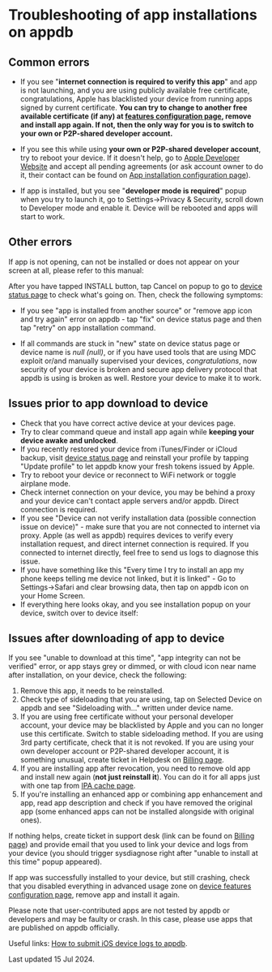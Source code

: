 # Troubleshooting of app installations on appdb

## Common errors
- If you see "**internet connection is required to verify this app**" and app is not launching, and you are using publicly available free certificate, congratulations, Apple has blacklisted your device from running apps signed by current certificate. **You can try to change to another free available certificate (if any) at [features configuration page](https://appdb.to/my/configure), remove and install app again. If not, then the only way for you is to switch to your own or P2P-shared developer account.**

- If you see this while using **your own or P2P-shared developer account**, try to reboot your device. If it doesn't help, go to [Apple Developer Website](https://developer.apple.com/account/) and accept all pending agreements (or ask account owner to do it, their contact can be found on [App installation configuration page](https://appdb.to/my/apple)).

- If app is installed, but you see "**developer mode is required**" popup when you try to launch it, go to Settings->Privacy & Security, scroll down to Developer mode and enable it. Device will be rebooted and apps will start to work.

## Other errors

If app is not opening, can not be installed or does not appear on your screen at all, please refer to this manual:

After you have tapped INSTALL button, tap Cancel on popup to go to [device status page](https://appdb.to/my/status) to check what's going on. Then, check the following symptoms:

- If you see "app is installed from another source" or "remove app icon and try again" error on appdb - tap "fix" on device status page and then tap "retry" on app installation command.

- If all commands are stuck in "new" state on device status page or device name is *null (null)*, or if you have used tools that are using MDC exploit or/and manually supervised your devices, *congratulations*, now security of your device is broken and secure app delivery protocol that appdb is using is broken as well. Restore your device to make it to work.

## Issues prior to app download to device
- Check that you have correct active device at your devices page.
- Try to clear command queue and install app again while **keeping your device awake and unlocked**.
- If you recently restored your device from iTunes/Finder or iCloud backup, visit [device status page](https://appdb.to/my/status) and reinstall your profile by tapping "Update profile" to let appdb know your fresh tokens issued by Apple.
- Try to reboot your device or reconnect to WiFi network or toggle airplane mode.
- Check internet connection on your device, you may be behind a proxy and your device can't contact apple servers and/or appdb. Direct connection is required.
- If you see "Device can not verify installation data (possible connection issue on device)" - make sure that you are not connected to internet via proxy. Apple (as well as appdb) requires devices to verify every installation request, and direct internet connection is required. If you connected to internet directly, feel free to send us logs to diagnose this issue.
- If you have something like this "Every time I try to install an app my phone keeps telling me device not linked, but it is linked" - Go to Settings->Safari and clear browsing data, then tap on appdb icon on your Home Screen.
- If everything here looks okay, and you see installation popup on your device, switch over to device itself:

## Issues after downloading of app to device

If you see "unable to download at this time", "app integrity can not be verified" error, or app stays grey or dimmed, or with cloud icon near name after installation, on your device, check the following:

1. Remove this app, it needs to be reinstalled.
2. Check type of sideloading that you are using, tap on Selected Device on appdb and see "Sideloading with..." written under device name.
3. If you are using free certificate without your personal developer account, your device may be blacklisted by Apple and you can no longer use this certificate. Switch to stable sideloading method. If you are using 3rd party certificate, check that it is not revoked. If you are using your own developer account or P2P-shared developer account, it is something unusual, create ticket in Helpdesk on [Billing page](https://appdb.to/my/billing).
4. If you are installing app after revocation, you need to remove old app and install new again (**not just reinstall it**). You can do it for all apps just with one tap from [IPA cache page](https://appdb.to/my/ipa-cache).
5. If you're installing an enhanced app or combining app enhancement and app, read app description and check if you have removed the original app (some enhanced apps can not be installed alongside with original ones).

If nothing helps, create ticket in support desk (link can be found on [Billing page](https://appdb.to/my/billing)) and provide email that you used to link your device and logs from your device (you should trigger sysdiagnose right after "unable to install at this time" popup appeared).

If app was successfully installed to your device, but still crashing, check that you disabled everything in advanced usage zone on [device features configuration page](https://appdb.to/my/configure), remove app and install it again.

Please note that user-contributed apps are not tested by appdb or developers and may be faulty or crash. In this case, please use apps that are published on appdb officially.

Useful links: [How to submit iOS device logs to appdb](/troubleshooting/logs-submission.md).

Last updated 15 Jul 2024.
